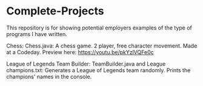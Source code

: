 # Complete-Projects
This repository is for showing potential employers examples of the type of programs I have written.

Chess: Chess.java:  A chess game. 2 player, free character movement. Made at a Codeday.
Preview here: https://youtu.be/pkYzlVQFe0c

League of Legends Team Builder: TeamBuilder.java and League champions.txt: Generates a League of Legends team randomly. Prints the champions' names in the console.
